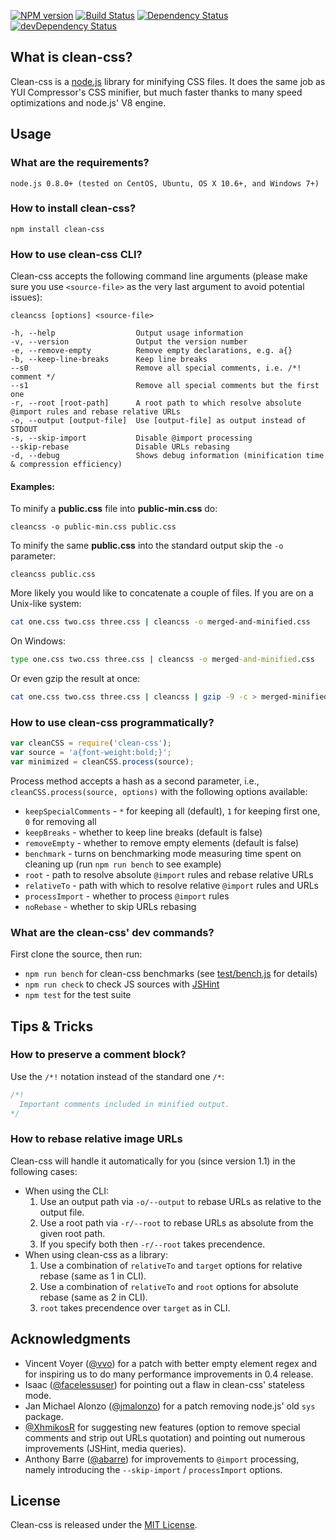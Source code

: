 [![NPM version](https://badge.fury.io/js/clean-css.png)](https://badge.fury.io/js/clean-css)
[![Build Status](https://secure.travis-ci.org/GoalSmashers/clean-css.png)](https://travis-ci.org/GoalSmashers/clean-css)
[![Dependency Status](https://david-dm.org/GoalSmashers/clean-css.png)](https://david-dm.org/GoalSmashers/clean-css)
[![devDependency Status](https://david-dm.org/GoalSmashers/clean-css/dev-status.png)](https://david-dm.org/GoalSmashers/clean-css#info=devDependencies)

## What is clean-css?

Clean-css is a [node.js](http://nodejs.org/) library for minifying CSS files.
It does the same job as YUI Compressor's CSS minifier, but much faster thanks
to many speed optimizations and node.js' V8 engine.


## Usage

### What are the requirements?

```
node.js 0.8.0+ (tested on CentOS, Ubuntu, OS X 10.6+, and Windows 7+)
```

### How to install clean-css?

```
npm install clean-css
```

### How to use clean-css CLI?

Clean-css accepts the following command line arguments (please make sure
you use `<source-file>` as the very last argument to avoid potential issues):

```
cleancss [options] <source-file>

-h, --help                  Output usage information
-v, --version               Output the version number
-e, --remove-empty          Remove empty declarations, e.g. a{}
-b, --keep-line-breaks      Keep line breaks
--s0                        Remove all special comments, i.e. /*! comment */
--s1                        Remove all special comments but the first one
-r, --root [root-path]      A root path to which resolve absolute @import rules and rebase relative URLs
-o, --output [output-file]  Use [output-file] as output instead of STDOUT
-s, --skip-import           Disable @import processing
--skip-rebase               Disable URLs rebasing
-d, --debug                 Shows debug information (minification time & compression efficiency)
```

#### Examples:

To minify a **public.css** file into **public-min.css** do:

```
cleancss -o public-min.css public.css
```

To minify the same **public.css** into the standard output skip the `-o` parameter:

```
cleancss public.css
```

More likely you would like to concatenate a couple of files.
If you are on a Unix-like system:

```bash
cat one.css two.css three.css | cleancss -o merged-and-minified.css
```

On Windows:

```bat
type one.css two.css three.css | cleancss -o merged-and-minified.css
```

Or even gzip the result at once:

```bash
cat one.css two.css three.css | cleancss | gzip -9 -c > merged-minified-and-gzipped.css.gz
```

### How to use clean-css programmatically?

```js
var cleanCSS = require('clean-css');
var source = 'a{font-weight:bold;}';
var minimized = cleanCSS.process(source);
```

Process method accepts a hash as a second parameter, i.e.,
`cleanCSS.process(source, options)` with the following options available:

* `keepSpecialComments` - `*` for keeping all (default), `1` for keeping first one, `0` for removing all
* `keepBreaks` - whether to keep line breaks (default is false)
* `removeEmpty` - whether to remove empty elements (default is false)
* `benchmark` - turns on benchmarking mode measuring time spent on cleaning up
  (run `npm run bench` to see example)
* `root` - path to resolve absolute `@import` rules and rebase relative URLs
* `relativeTo` - path with which to resolve relative `@import` rules and URLs
* `processImport` - whether to process `@import` rules
* `noRebase` - whether to skip URLs rebasing

### What are the clean-css' dev commands?

First clone the source, then run:

* `npm run bench` for clean-css benchmarks (see [test/bench.js](https://github.com/GoalSmashers/clean-css/blob/master/test/bench.js) for details)
* `npm run check` to check JS sources with [JSHint](https://github.com/jshint/jshint/)
* `npm test` for the test suite

## Tips & Tricks

### How to preserve a comment block?

Use the `/*!` notation instead of the standard one `/*`:

```css
/*!
  Important comments included in minified output.
*/
```

### How to rebase relative image URLs

Clean-css will handle it automatically for you (since version 1.1) in the following cases:

* When using the CLI:
  1. Use an output path via `-o/--output` to rebase URLs as relative to the output file.
  2. Use a root path via `-r/--root` to rebase URLs as absolute from the given root path.
  3. If you specify both then `-r/--root` takes precendence.
* When using clean-css as a library:
  1. Use a combination of `relativeTo` and `target` options for relative rebase (same as 1 in CLI).
  2. Use a combination of `relativeTo` and `root` options for absolute rebase (same as 2 in CLI).
  3. `root` takes precendence over `target` as in CLI.

## Acknowledgments

* Vincent Voyer ([@vvo](https://github.com/vvo)) for a patch with better
  empty element regex and for inspiring us to do many performance improvements
  in 0.4 release.
* Isaac ([@facelessuser](https://github.com/facelessuser)) for pointing out
  a flaw in clean-css' stateless mode.
* Jan Michael Alonzo ([@jmalonzo](https://github.com/jmalonzo)) for a patch
  removing node.js' old `sys` package.
* [@XhmikosR](https://github.com/XhmikosR) for suggesting new features
  (option to remove special comments and strip out URLs quotation) and
  pointing out numerous improvements (JSHint, media queries).
* Anthony Barre ([@abarre](https://github.com/abarre)) for improvements to
  `@import` processing, namely introducing the `--skip-import` /
  `processImport` options.

## License

Clean-css is released under the [MIT License](https://github.com/GoalSmashers/clean-css/blob/master/LICENSE).
